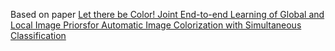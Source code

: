 Based on paper [Let there be Color! Joint End-to-end Learning of Global and Local Image Priorsfor Automatic Image Colorization with Simultaneous Classification](http://hi.cs.waseda.ac.jp/~iizuka/projects/colorization/data/colorization_sig2016.pdf)